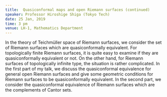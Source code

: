 ```yaml
---
title:  Quasiconformal maps and open Riemann surfaces (continued)
speaker: Professor Hiroshige Shiga (Tokyo Tech)
date: 25 Jan, 2019
time: 3 pm
venue: LH-1, Mathematics Department
---
```


In the theory of Teichmüller space of Riemann surfaces, we consider the set of Riemann surfaces which are quasiconformally equivalent. For topologically finite Riemann surfaces, it is quite easy to examine if they are quasiconformally equivalent or not. On the other hand, for Riemann surfaces of topologically infinite type, the situation is rather complicated.  In the first part of my talk, we discuss the quasiconformal equivalence for general open Riemann surfaces and give some geometric conditions for Riemann surfaces to be quasiconformally equivalent. In the second part, we consider the quasiconformal equivalence of Riemann surfaces which are the complements of Cantor sets.
